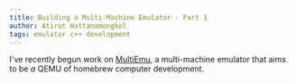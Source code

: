 ```yaml
---
title: Building a Multi-Machine Emulator - Part 1
author: Atirut Wattanamongkol
tags: emulator c++ development
---
```

I've recently begun work on [MultiEmu](https://github.com/atirut-w/multiemu), a multi-machine emulator that aims to be *a* QEMU of homebrew computer development.
